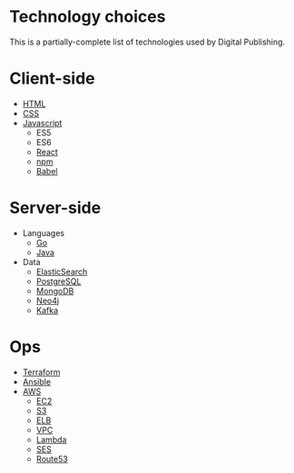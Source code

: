 Technology choices
==================

This is a partially-complete list of technologies used by Digital Publishing.

# Client-side

* [HTML](https://developer.mozilla.org/en-US/docs/Web/Guide/HTML/HTML5)
* [CSS](https://developer.mozilla.org/en-US/docs/Web/CSS/CSS3)
* [Javascript](https://developer.mozilla.org/en-US/docs/Web/JavaScript)
  * ES5
  * ES6
  * [React](https://reactjs.org/)
  * [npm](https://www.npmjs.com/)
  * [Babel](https://babeljs.io/)

# Server-side

* Languages
  * [Go](https://golang.org/)
  * [Java](http://www.oracle.com/technetwork/java/javase/downloads/index.html)
* Data
  * [ElasticSearch](https://www.elastic.co/)
  * [PostgreSQL](https://www.postgresql.org/)
  * [MongoDB](https://www.mongodb.com/)
  * [Neo4j](https://neo4j.com/)
  * [Kafka](https://kafka.apache.org/)

# Ops

* [Terraform](https://www.terraform.io/)
* [Ansible](https://www.ansible.com/)
* [AWS](https://aws.amazon.com/)
  * [EC2](https://aws.amazon.com/ec2/)
  * [S3](https://aws.amazon.com/s3/)
  * [ELB](https://aws.amazon.com/elasticloadbalancing/)
  * [VPC](https://aws.amazon.com/vpc/)
  * [Lambda](https://aws.amazon.com/lambda/)
  * [SES](https://aws.amazon.com/ses/)
  * [Route53](https://aws.amazon.com/route53/)
